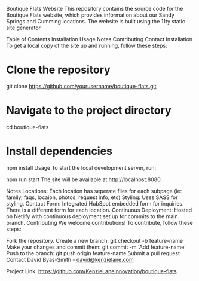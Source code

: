 Boutique Flats Website
This repository contains the source code for the Boutique Flats website, which provides information about our Sandy Springs and Cumming locations. The website is built using the 11ty static site generator.

Table of Contents
Installation
Usage
Notes
Contributing
Contact
Installation
To get a local copy of the site up and running, follow these steps:

# Clone the repository
git clone https://github.com/yourusername/boutique-flats.git

# Navigate to the project directory
cd boutique-flats

# Install dependencies
npm install
Usage
To start the local development server, run:

npm run start
The site will be available at http://localhost:8080.

Notes
Locations: Each location has seperate files for each subpage (ie: family, faqs, locaion, photos, request info, etc)
Styling: Uses SASS for styling.
Contact Form: Integrated HubSpot embedded form for inquiries. There is a different form for each location.
Continuous Deployment: Hosted on Netlify with continuous deployment set up for commits to the main branch.
Contributing
We welcome contributions! To contribute, follow these steps:

Fork the repository.
Create a new branch: git checkout -b feature-name
Make your changes and commit them: git commit -m 'Add feature-name'
Push to the branch: git push origin feature-name
Submit a pull request
Contact
David Byas-Smith - david@kenzielane.com

Project Link: https://github.com/KenzieLaneInnovation/boutique-flats
